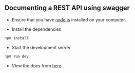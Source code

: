 ## Documenting a REST API using swagger

- Ensure that you have [node.js](https://nodejs.org/en/) installed on your computer.

- Install the dependencies

```bash
npm install
```

- Start the development server

```bash
npm run dev
```

- View the docs from [here](http://localhost:3000/api-docs)
